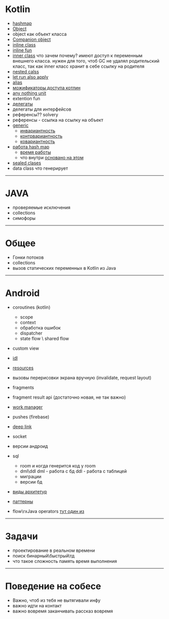 # Kotlin
- [hashmap](/basics/collections/hashDataStructures/About.md/#hashmap)
- [Object](/basics/syntaxKotlin/classes.md/#object)
- object как объект класса
- [Companion object](/basics/syntaxKotlin/classes.md/#companion-object)
- [inline class](/basics/syntaxKotlin/classes.md/#inline)
- [inline fun](/basics/syntaxKotlin/classes.md/#inline-function)
- [inner class](/basics/syntaxKotlin/classes.md/#inner)
что зачем почему? имеют доступ к переменным внешнего класса. нужен для того, чтоб GC не удалял родительский класс, так как inner класс хранит в себе ссылку на родителя
- [nested calss](/basics/syntaxKotlin/classes.md/#nested)
- [let run also apply](/basics/syntaxKotlin/scopeFunctions.md) 
- [alias](/basics/syntaxKotlin/alias.md)
- [можификаторы доступа котлин](/basics/syntaxKotlin/visibilityModifiers.md)
- [any nothing unit](/basics/syntaxKotlin/anyNothingUnit.md)
- extention fun
- [делегаты](/basics/syntaxKotlin/delegats.md)
- делегаты для интерфейсов 
- референсы?? solvery
- референсы - ссылка на ссылку на объект 
- [generic](/basics/syntaxKotlin/generics.md)
  - [инвариантность](/basics/syntaxKotlin/generics.md/#инвариантность)
  - [контрвариантность](/basics/syntaxKotlin/generics.md/#контравариантность)
  - [ковариантность](/basics/syntaxKotlin/generics.md/#ковариантость) 
- [работа hash map](/basics/collections/hashDataStructures/hashmap.md)
  - [время работы](/basics/collections/hashDataStructures/hashmap.md/#мотивация-использовать-хеш-таблицы)
  - что внутри [основано на этом](/basics/collections/hashDataStructures/HashSet.md/#как-это-все-работает)
- [sealed clases](/basics/syntaxKotlin/classes.md/#sealed-class) 
- data class что генерирует

 
 ---

 # JAVA

 - проверяемые исключения 
 - collections
 - симофоры

---

# Общее

 - Гонки потоков
 - collections
 - вызов статических переменных в Kotlin из Java

---

# Android

- coroutines (kotlin)
  - scope
  - context
  - обработка ошибок
  - dispatcher
  - state flow \ shared flow


- custom view
- [idl](/android/aidl.md)
- [resources](/android/resources.md)
- вызовы перерисовки экрана вручную (invalidate, request layout)
- fragments 
- fragment result api (достаточно новая, не так важно)
- [work manager](/android/workManager.md)
- pushes (firebase)
- [deep link](/android/deeplinks.md)
- socket
- версии андроид
- sql
  - room и когда генерится код у room
  - dml\ddl
  dml - работа с бд ddl - работа с таблицей
  - миграции
  - версии бд
- [виды архитетур](/architectures/About.md)
- [паттерны](/patterns/About.md)
- flow\rxJava operators [тут один из](/libraries/RxJava/transformation/map/map.md)
 ---

# Задачи
- проектирование в реальном времени
- поиск бинарный\быстрый\тд
- что такое сложность память время выполнения 

--- 

# Поведение на собесе

- Важно, чтоб из тебя не вытягивали инфу
- важно идти на контакт 
- важно вовремя заканчивать рассказ вовремя 
